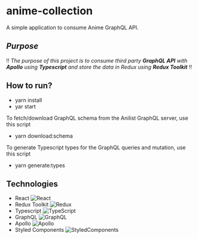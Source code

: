 # anime-collection
A simple application to consume Anime GraphQL API.

## *Purpose*
:bangbang: *The purpose of this project is to consume third party **GraphQL API** with **Apollo** using **Typescript** and store the data in Redux using **Redux Toolkit*** :bangbang:

## How to run?
- yarn install
- yar start

To fetch/download GraphQL schema from the Anilist GraphQL server, use this script
- yarn download:schema

To generate Typescript types for the GraphQL queries and mutation, use this script
- yarn generate:types


## Technologies
- React <img alt="React" src="https://img.shields.io/badge/-React-45b8d8?style=flat-square&logo=react&logoColor=white" />
- Redux Toolkit <img alt="Redux" src="https://img.shields.io/badge/-Redux-764ABC?style=flat-square&logo=redux&logoColor=white" />
- Typescript <img alt="TypeScript" src="https://img.shields.io/badge/-TypeScript-2F74C0?style=flat-square&logo=typescript&logoColor=white" />
- GraphQL <img alt="GraphQL" src="https://img.shields.io/badge/-GraphQL-E10098?style=flat-square&logo=graphql&logoColor=white" />
- Apollo <img alt="Apollo" src="https://img.shields.io/badge/-Apollo%20GraphQL-311C87?style=flat-square&logo=apollo-graphql&logoColor=white" />
- Styled Components <img alt="StyledComponents" src="https://img.shields.io/badge/-Styled%20Components-D65AA6?style=flat-square&logo=styledcomponents&logoColor=black" />

